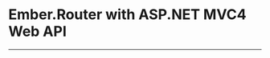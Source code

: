 Ember.Router with ASP.NET MVC4 Web API
======================================
--------------------------------------